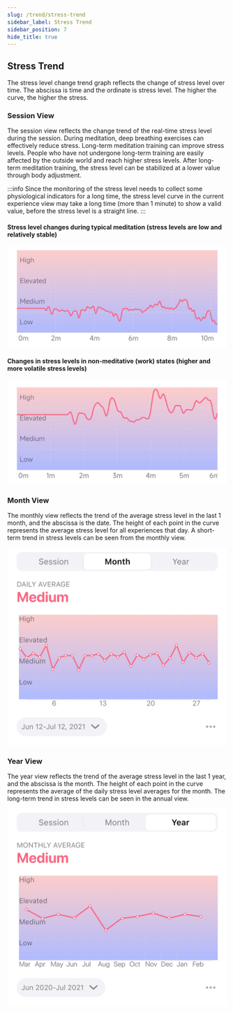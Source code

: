 ```yaml
---
slug: /trend/stress-trend
sidebar_label: Stress Trend
sidebar_position: 7
hide_title: true
---
```


## Stress Trend

The stress level change trend graph reflects the change of stress level over time. The abscissa is time and the ordinate is stress level. The higher the curve, the higher the stress.

### Session View

The session view reflects the change trend of the real-time stress level during the session. During meditation, deep breathing exercises can effectively reduce stress. Long-term meditation training can improve stress levels. People who have not undergone long-term training are easily affected by the outside world and reach higher stress levels. After long-term meditation training, the stress level can be stabilized at a lower value through body adjustment.

:::info
Since the monitoring of the stress level needs to collect some physiological indicators for a long time, the stress level curve in the current experience view may take a long time (more than 1 minute) to show a valid value, before the stress level is a straight line.
:::

#### Stress level changes during typical meditation (stress levels are low and relatively stable)
![Stress level changes during typical meditation (stress levels are low and relatively stable)](ImagesL/30.PNG)

#### Changes in stress levels in non-meditative (work) states (higher and more volatile stress levels)
![Changes in stress levels in non-meditative (work) states (higher and more volatile stress levels)](ImagesL/31.PNG)

### Month View

The monthly view reflects the trend of the average stress level in the last 1 month, and the abscissa is the date. The height of each point in the curve represents the average stress level for all experiences that day. A short-term trend in stress levels can be seen from the monthly view.

![graph)](ImagesL/20221104-204551.jpg)

### Year View

The  year view reflects the trend of the average stress level in the last 1 year, and the abscissa is the month. The height of each point in the curve represents the average of the daily stress level averages for the month. The long-term trend in stress levels can be seen in the annual view.

![graph)](ImagesL/20221104-204602.jpg)